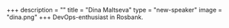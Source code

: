 +++
description = ""
title = "Dina Maltseva"
type = "new-speaker"
image = "dina.png"
+++
DevOps-enthusiast in Rosbank.